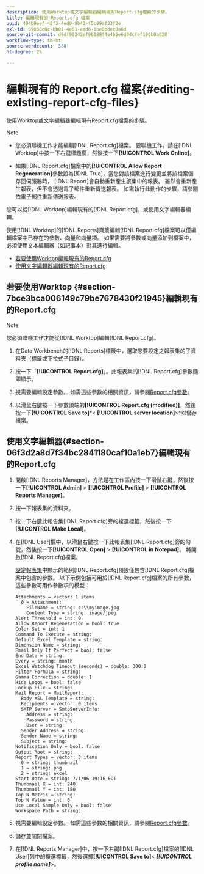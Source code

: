 ```yaml
---
description: 使用Worktop或文字編輯器編輯現有Report.cfg檔案的步驟。
title: 編輯現有的 Report.cfg 檔案
uuid: 494b9eef-42f3-4ed9-8b43-f5c09af33f2e
exl-id: 69038c0c-bb01-4e61-aad6-1be0bdec8a6d
source-git-commit: d9df90242ef96188f4e4b5e6d04cfef196b0a628
workflow-type: tm+mt
source-wordcount: '388'
ht-degree: 2%

---
```


# 編輯現有的 Report.cfg 檔案{#editing-existing-report-cfg-files}

使用Worktop或文字編輯器編輯現有Report.cfg檔案的步驟。

>[!NOTE]
>
>* 您必須聯機工作才能編輯[!DNL Report.cfg]檔案。 要聯機工作，請在[!DNL Worktop]中按一下右鍵標題欄，然後按一下&#x200B;**[!UICONTROL Work Online]**。
   >
   >
* 如果[!DNL Report.cfg]檔案中的&#x200B;**[!UICONTROL Allow Report Regeneration]**&#x200B;參數設為[!DNL True]，當您對該檔案進行變更並將該檔案儲存回伺服器時， [!DNL Report]會自動重新產生該集中的報表。 雖然會重新產生報表，但不會透過電子郵件重新傳送報表。 如需執行此動作的步驟，請參閱[依電子郵件重新傳送報表](../../../../home/c-rpt-oview/c-work-rpt-sets/c-edit-ex-rpt-files/t-res-rpts-email.md#task-b0a21f1c925f4e5d82560581ae4cf607)。

>



您可以從[!DNL Worktop]編輯現有的[!DNL Report.cfg]，或使用文字編輯器編輯。

使用[!DNL Worktop]的[!DNL Reports]頁簽編輯[!DNL Report.cfg]檔案可以僅編輯檔案中已存在的參數、向量和向量項。 如果需要將參數或向量添加到檔案中，必須使用文本編輯器（如記事本）對其進行編輯。

* [若要使用Worktop編輯現有的Report.cfg](../../../../home/c-rpt-oview/c-work-rpt-sets/c-edit-ex-rpt-files/c-edit-ex-rpt-files.md#section-7bce3bca006149c79be7678430f21945)
* [使用文字編輯器編輯現有的Report.cfg](../../../../home/c-rpt-oview/c-work-rpt-sets/c-edit-ex-rpt-files/c-edit-ex-rpt-files.md#section-06f3d2a8d7f34bc2841180caf10a1eb7)

## 若要使用Worktop {#section-7bce3bca006149c79be7678430f21945}編輯現有的Report.cfg

>[!NOTE]
>
>您必須聯機工作才能從[!DNL Worktop]編輯[!DNL Report.cfg]。

1. 在Data Workbench的[!DNL Reports]標籤中，選取您要設定之報表集的子資料夾（標籤或下拉式子目錄）。
1. 按一下「**[!UICONTROL Report.cfg]**」。此報表集的[!DNL Report.cfg]參數隨即顯示。

1. 視需要編輯設定參數。 如需這些參數的相關資訊，請參閱[Report.cfg參數](../../../../home/c-rpt-oview/c-rpt-param-ref/c-rpt-param.md#concept-838e59d72d3f4cb29ee15f5c7eb0ceff)。
1. 以滑鼠右鍵按一下參數頂端的&#x200B;**[!UICONTROL Report.cfg (modified)]**，然後按一下&#x200B;**[!UICONTROL Save to]***&lt; **[!UICONTROL server location]**>*以儲存檔案。

## 使用文字編輯器{#section-06f3d2a8d7f34bc2841180caf10a1eb7}編輯現有的Report.cfg

1. 開啟[!DNL Reports Manager]，方法是在工作區內按一下滑鼠右鍵，然後按一下&#x200B;**[!UICONTROL Admin]** > **[!UICONTROL Profile]** > **[!UICONTROL Reports Manager]**。

1. 按一下報表集的資料夾。
1. 按一下右鍵此報告集[!DNL Report.cfg]旁的複選標籤，然後按一下&#x200B;**[!UICONTROL Make Local]**。

1. 在[!DNL User]欄中，以滑鼠右鍵按一下此報表集[!DNL Report.cfg]旁的勾號，然後按一下&#x200B;**[!UICONTROL Open]** > **[!UICONTROL in Notepad]**。 將開啟[!DNL Report.cfg]檔案。

   [設定報表集](../../../../home/c-rpt-oview/c-work-rpt-sets/t-create-rpt-set/t-config-rpt-set/t-config-rpt-set.md#task-cfb2fd0c28bc48c2acdd582fe0d670d0)中顯示的範例[!DNL Report.cfg]預設僅包含[!DNL Report.cfg]檔案中包含的參數。 以下示例包括可用於[!DNL Report.cfg]檔案的所有參數，這些參數可用作參數項的模型：

   ```
   Attachments = vector: 1 items
     0 = Attachment:
       FileName = string: c:\\myimage.jpg
       Content Type = string: image/jpeg
   Alert Threshold = int: 0
   Allow Report Regeneration = bool: true
   Color Set = int: 1
   Command To Execute = string: 
   Default Excel Template = string: 
   Dimension Name = string: 
   Email Only If Perfect = bool: false
   End Date = string: 
   Every = string: month
   Excel Watchdog Timeout (seconds) = double: 300.0
   Filter Formula = string: 
   Gamma Correction = double: 1
   Hide Logos = bool: false
   Lookup File = string: 
   Mail Report = MailReport: 
     Body XSL Template = string: 
     Recipients = vector: 0 items
     SMTP Server = SmtpServerInfo: 
       Address = string: 
       Password = string: 
       User = string: 
     Sender Address = string: 
     Sender Name = string: 
     Subject = string: 
   Notification Only = bool: false
   Output Root = string: 
   Report Types = vector: 3 items
     0 = string: thumbnail
     1 = string: png
     2 = string: excel
   Start Date = string: 7/1/06 19:16 EDT
   Thumbnail X = int: 240
   Thumbnail Y = int: 180
   Top N Metric = string: 
   Top N Value = int: 0
   Use Local Sample Only = bool: false
   Workspace Path = string: 
   ```

1. 視需要編輯設定參數。 如需這些參數的相關資訊，請參閱[Report.cfg參數](../../../../home/c-rpt-oview/c-rpt-param-ref/c-rpt-param.md#concept-838e59d72d3f4cb29ee15f5c7eb0ceff)。
1. 儲存並關閉檔案。
1. 在[!DNL Reports Manager]中，按一下右鍵[!DNL Report.cfg]檔案的[!DNL User]列中的複選標籤，然後選擇&#x200B;**[!UICONTROL Save to]***&lt; **[!UICONTROL profile name]**>*。
